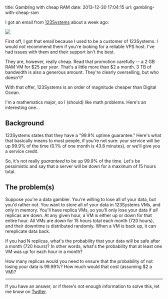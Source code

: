 title: Gambling with cheap RAM
date: 2013-12-30 17:04:15
url: gambling-with-cheap-ram

I got an email from [123Systems](http://123systems.net/) about a week ago:

![](https://31.media.tumblr.com/678055852db80bb4020e687d71b2cd1a/tumblr_inline_myn1ycfmg41rs73cz.png)

First off, I got that email because I used to be a customer of 123Systems. I would *not* recommend them if you're looking for a reliable VPS host. I've had issues with them and their support isn't the best.

They are, however, really cheap. Read that promotion carefully -- a 2 GB RAM VM for $25 per *year*. That's a little more than $2 a month. 3 TB of bandwidth is also a generous amount. They're clearly overselling, but who doesn't?

With that offer, 123Systems is an order of magnitude cheaper than Digital Ocean.

I'm a mathematics major, so I (should) like math problems. Here's an interesting one...

## Background

123Systems states that they have a "99.9% uptime guarantee." Here's what that basically means to most people, if you're not sure: your service will be up 99.9% of the time (0.1% of one month is 43.8 minutes), or we'll give you a service credit.

So, it's not really *guaranteed* to be up 99.9% of the time. Let's be pessimistic and say that a server will be down for a maximum of 15 hours total.

## The problem(s)

Suppose you're a data gambler. You're willing to lose all of your data, but you'd rather not. You want to store all of your data in 123Systems VMs, and only in memory. You'll have replica VMs, so you'll only lose your data if *all* replicas are down. At any given hour, a VM is either up or down for that entire hour. All VMs are down for 15 hours total each month (720 hours), and their downtime is distributed randomly. When a VM is back up, it can rereplicate data back.

If you had N replicas, what's the probability that your data will be safe after a month (720 hours)? In other words, what's the probability that at least one VM was up for each hour in a month?

How many replicas would you need to ensure that the probability of not losing your data is 99.99%? How much would that cost (assuming $2 a VM)?

-----

If you have an answer, or if there's not enough information to solve this, let me know on [Twitter](https://twitter.com/preetamjinka).

